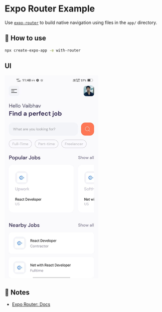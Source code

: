 # Expo Router Example

Use [`expo-router`](https://docs.expo.dev/router/introduction/) to build native navigation using files in the `app/` directory.

## 🚀 How to use

```sh
npx create-expo-app -e with-router
```
## UI
<div>
  <img src="app-1.jpg" alt="mobile View" width="300">
</div>

## 📝 Notes

- [Expo Router: Docs](https://docs.expo.dev/router/introduction/)
